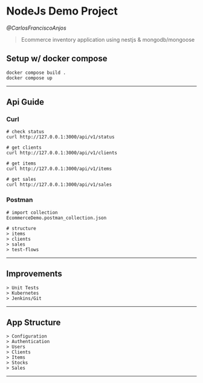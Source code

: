 # NodeJs Demo Project

*@CarlosFranciscoAnjos*

> Ecommerce inventory application using nestjs & mongodb/mongoose

## Setup w/ docker compose
```
docker compose build .
docker compose up
```
---

## Api Guide

### Curl

```
# check status
curl http://127.0.0.1:3000/api/v1/status

# get clients
curl http://127.0.0.1:3000/api/v1/clients

# get items
curl http://127.0.0.1:3000/api/v1/items

# get sales
curl http://127.0.0.1:3000/api/v1/sales
```

### Postman

```
# import collection
EcommerceDemo.postman_collection.json

# structure
> items
> clients
> sales
> test-flows 
```
---

## Improvements

```
> Unit Tests
> Kubernetes
> Jenkins/Git
```
---

## App Structure

```
> Configuration
> Authentication
> Users
> Clients
> Items
> Stocks
> Sales
```
----
